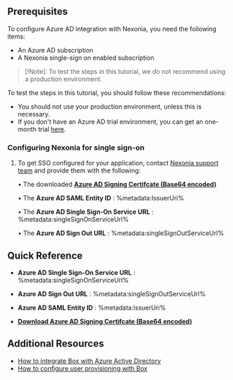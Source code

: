 ## Prerequisites

To configure Azure AD integration with Nexonia, you need the following items:

- An Azure AD subscription
- A Nexonia single-sign on enabled subscription

> [!Note]:
> To test the steps in this tutorial, we do not recommend using a production environment.

To test the steps in this tutorial, you should follow these recommendations:

- You should not use your production environment, unless this is necessary.
- If you don't have an Azure AD trial environment, you can get an one-month trial [here](https://azure.microsoft.com/pricing/free-trial/).

### Configuring Nexonia for single sign-on

1. To get SSO configured for your application, contact [Nexonia support team](http://www.nexonia.com/contact-us/) and provide them with the following:

	• The downloaded **[Azure AD Signing Certifcate (Base64 encoded)](%metadata:certificateDownloadBase64Url%)**

	• The **Azure AD SAML Entity ID** : %metadata:IssuerUri%

	• The **Azure AD Single Sign-On Service URL** : %metadata:singleSignOnServiceUrl%

	• The **Azure AD Sign Out URL** : %metadata:singleSignOutServiceUrl%





## Quick Reference

* **Azure AD Single Sign-On Service URL** : %metadata:singleSignOnServiceUrl%

* **Azure AD Sign Out URL** : %metadata:singleSignOutServiceUrl%

* **Azure AD SAML Entity ID** : %metadata:IssuerUri%

* **[Download Azure AD Signing Certifcate (Base64 encoded)](%metadata:certificateDownloadBase64Url%)**



## Additional Resources

* [How to integrate Box with Azure Active Directory](active-directory-saas-box-tutorial.md)
* [How to configure user provisioning with Box](active-directory-saas-box-user-provisioning-tutorial.md)
